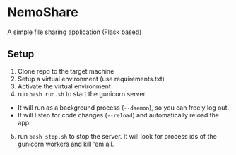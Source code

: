 # NemoShare
A simple file sharing application (Flask based)

## Setup

1. Clone repo to the target machine
2. Setup a virtual environment (use requirements.txt)
3. Activate the virtual environment
4. run `bash run.sh` to start the gunicorn server.
  - It will run as a background process (`--daemon`), so you can freely log out.
  - It will listen for code changes (`--reload`) and automatically reload the app.
5. run `bash stop.sh` to stop the server. It will look for process ids of the gunicorn workers and kill 'em all.
